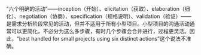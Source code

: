 “六个明确的活动”——inception（开始）、elicitation（获取）、elaboration（细化）、negotiation（协商）、specification（规格说明）、validation（验证）——是需求分析阶段常见的活动，但并不适用于所有小型项目。小型项目的沟通活动通常可以更简化，不必分为这么多步骤，有时几个步骤会合并进行，过程更灵活。因此，“best handled for small projects using six distinct actions”这个说法不准确。